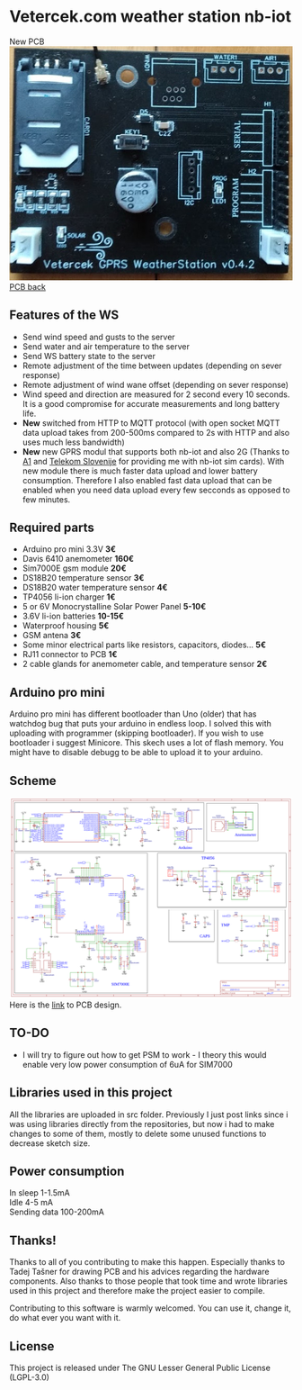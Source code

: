 # Vetercek.com weather station nb-iot
New PCB  
![PCB](img/pcb.jpg)  [PCB back](img/pcb2.jpg)  

## Features of the WS
+ Send wind speed and gusts to the server
+ Send water and air temperature to the server
+ Send WS battery state to the server
+ Remote adjustment of the time between updates (depending on sever response)
+ Remote adjustment of wind wane offset (depending on sever response)
+ Wind speed and direction are measured for 2 second every 10 seconds. It is a good compromise for accurate measurements and long battery life.
+ **New** switched from HTTP to MQTT protocol (with open socket MQTT data upload takes from 200-500ms compared to 2s with HTTP and also uses much less bandwidth)
+ **New** new GPRS modul that supports both nb-iot and also 2G (Thanks to [A1](https://www.a1.si/) and [Telekom Slovenije](https://www.telekom.si/) for providing me with nb-iot sim cards). With new module there is much faster data upload and lower battery consumption. Therefore I also enabled fast data upload that can be enabled when you need data upload every few secconds as opposed to few minutes.

## Required parts
+ Arduino pro mini 3.3V **3€**
+ Davis 6410 anemometer **160€**
+ Sim7000E gsm module **20€**
+ DS18B20 temperature sensor **3€**
+ DS18B20 water temperature sensor **4€**
+ TP4056 li-ion charger **1€**
+ 5 or 6V Monocrystalline Solar Power Panel **5-10€**
+ 3.6V li-ion batteries **10-15€**
+ Waterproof housing **5€**
+ GSM antena **3€**
+ Some minor electrical parts like resistors, capacitors, diodes... **5€**
+ RJ11 connector to PCB **1€**
+ 2 cable glands for anemometer cable, and temperature sensor **2€**

## Arduino pro mini
Arduino pro mini has different bootloader than Uno (older) that has watchdog bug that puts your arduino in endless loop. I solved this with uploading with programmer (skipping bootloader). If you wish to use bootloader i suggest Minicore. This skech uses a lot of flash memory. You might have to disable debugg to be able to upload it to your arduino.

## Scheme
![Scheme](img/scheme.png)  
Here is the [link](https://easyeda.com/jaka87/new-vetercek) to PCB design.  


## TO-DO
+ I will try to figure out how to get PSM to work - I theory this would enable very low power consumption of 6uA for SIM7000

## Libraries used in this project
All the libraries are uploaded in src folder. Previously I just post links since i was using libraries directly from the repositories, but now i had to make changes to some of them, mostly to delete some unused functions to decrease sketch size.


## Power consumption
In sleep 1-1.5mA  
Idle 4-5 mA  
Sending data 100-200mA  


## Thanks!
Thanks to all of you contributing to make this happen. Especially thanks to Tadej Tašner for drawing PCB and his advices regarding the hardware components. Also thanks to those people that took time and wrote libraries used in this project and therefore make the project easier to compile.

Contributing to this software is warmly welcomed. You can use it, change it, do what ever you want with it.

## License
This project is released under
The GNU Lesser General Public License (LGPL-3.0)
